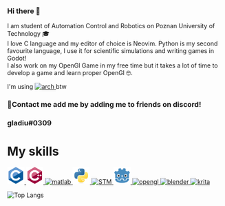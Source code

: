 ### Hi there 👋
I am student of Automation Control and Robotics on Poznan University of Technology 🎓 \
I love C language and my editor of choice is Neovim. Python is my second favourite language, I use it for scientific simulations and writing games in Godot! \
I also work on my OpenGl Game in my free time but it takes a lot of time to develop a game and learn proper OpenGl 🤓.

I'm using <a href="https://archlinux.org/" target="_blank"> <img src="https://ucarecdn.com/710e7acb-230e-4342-a402-06b4296e886e/" alt="arch" width="20" height="20"/> </a> btw

### 📝Contact me add me by adding me to friends on discord!
### gladiu#0309

# My skills


<p align="left">
<a href="https://www.cprogramming.com/" target="_blank"> <img src="https://raw.githubusercontent.com/devicons/devicon/master/icons/c/c-original.svg" alt="c" width="40" height="40"/> </a>
<a href="https://www.w3schools.com/cpp/" target="_blank"> <img src="https://raw.githubusercontent.com/devicons/devicon/master/icons/cplusplus/cplusplus-original.svg" alt="cplusplus" width="40" height="40"/> </a>
<a href="https://www.mathworks.com/" target="_blank"> <img src="https://upload.wikimedia.org/wikipedia/commons/2/21/Matlab_Logo.png" alt="matlab" width="40" height="40"/> </a>
<a href="https://www.python.org" target="_blank"> <img src="https://raw.githubusercontent.com/devicons/devicon/master/icons/python/python-original.svg" alt="python" width="40" height="40"/> </a>
<a href="https://www.raspberrypi.org" target="_blank"> </a> <a href="https://www.st.com/en/evaluation-tools/stm32-nucleo-boards.html" target="_blank"> <img src="https://upload.wikimedia.org/wikipedia/commons/d/dd/STMicroelectronics.png" alt="STM" width="40" height="40"/> </a> <a href="https://docs.microsoft.com/pl-pl/dotnet/csharp/" target="_blank"> </a>
<a href="https://godotengine.org/" target="_blank"> <img src="https://raw.githubusercontent.com/godotengine/godot/master/icon.png" alt="godot" width="40" height="40"/> </a>
<a href="https://www.opengl.org/" target="_blank"> <img src="https://upload.wikimedia.org/wikipedia/commons/thumb/e/e9/Opengl-logo.svg/1920px-Opengl-logo.svg.png" alt="opengl" width="80" height="40"/> </a>
<a href="https://www.blender.org/" target="_blank"> <img src="https://download.blender.org/institute/BlenderDesktopLogo.png" alt="blender" width="40" height="40"/> </a>
<a href="https://krita.org/en/" target="_blank"> <img src="https://apps.kde.org/app-icons/org.kde.krita.svg" alt="krita" width="40" height="40"/> </a>

</p>

![Top Langs](https://github-readme-stats.vercel.app/api/top-langs/?username=Gladiu&layout=compact)

